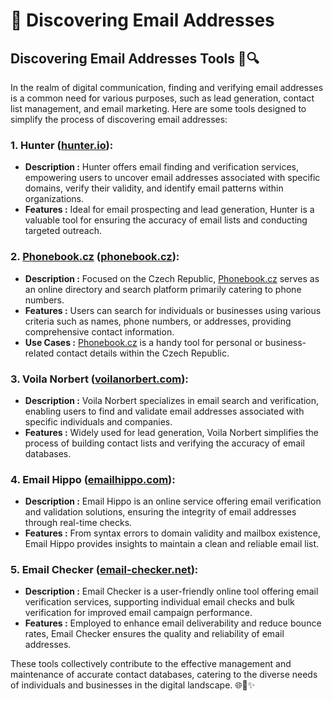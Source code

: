 # 📧 Discovering Email Addresses

## Discovering Email Addresses Tools 📧🔍

In the realm of digital communication, finding and verifying email addresses is a common need for various purposes, such as lead generation, contact list management, and email marketing. Here are some tools designed to simplify the process of discovering email addresses:

### 1. **Hunter (**[**hunter.io**](http://hunter.io/)**):**

* **Description :** Hunter offers email finding and verification services, empowering users to uncover email addresses associated with specific domains, verify their validity, and identify email patterns within organizations.
* **Features :** Ideal for email prospecting and lead generation, Hunter is a valuable tool for ensuring the accuracy of email lists and conducting targeted outreach.

### 2. [**Phonebook.cz**](http://phonebook.cz/) **(**[**phonebook.cz**](http://phonebook.cz/)**):**

* **Description :** Focused on the Czech Republic, [Phonebook.cz](http://phonebook.cz/) serves as an online directory and search platform primarily catering to phone numbers.
* **Features :** Users can search for individuals or businesses using various criteria such as names, phone numbers, or addresses, providing comprehensive contact information.
* **Use Cases :** [Phonebook.cz](http://phonebook.cz/) is a handy tool for personal or business-related contact details within the Czech Republic.

### 3. **Voila Norbert (**[**voilanorbert.com**](http://voilanorbert.com/)**):**

* **Description :** Voila Norbert specializes in email search and verification, enabling users to find and validate email addresses associated with specific individuals and companies.
* **Features :** Widely used for lead generation, Voila Norbert simplifies the process of building contact lists and verifying the accuracy of email databases.

### 4. **Email Hippo (**[**emailhippo.com**](http://emailhippo.com/)**):**

* **Description :** Email Hippo is an online service offering email verification and validation solutions, ensuring the integrity of email addresses through real-time checks.
* **Features :** From syntax errors to domain validity and mailbox existence, Email Hippo provides insights to maintain a clean and reliable email list.

### 5. **Email Checker (**[**email-checker.net**](http://email-checker.net/)**):**

* **Description :** Email Checker is a user-friendly online tool offering email verification services, supporting individual email checks and bulk verification for improved email campaign performance.
* **Features :** Employed to enhance email deliverability and reduce bounce rates, Email Checker ensures the quality and reliability of email addresses.

These tools collectively contribute to the effective management and maintenance of accurate contact databases, catering to the diverse needs of individuals and businesses in the digital landscape. 🌐📧✨
